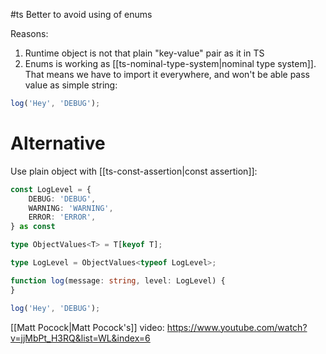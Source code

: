 #ts
Better to avoid using of enums

Reasons:
1. Runtime object is not that plain "key-value" pair as it in TS
2. Enums is working as [[ts-nominal-type-system|nominal type system]]. That means we have to import it everywhere, and won't be able pass value as simple string:
```ts
log('Hey', 'DEBUG');
```
# Alternative
Use plain object with [[ts-const-assertion|const assertion]]:
```ts
const LogLevel = {
	DEBUG: 'DEBUG',
	WARNING: 'WARNING',
	ERROR: 'ERROR',
} as const

type ObjectValues<T> = T[keyof T];

type LogLevel = ObjectValues<typeof LogLevel>;

function log(message: string, level: LogLevel) {
}  

log('Hey', 'DEBUG');
```

[[Matt Pocock|Matt Pocock's]] video: https://www.youtube.com/watch?v=jjMbPt_H3RQ&list=WL&index=6